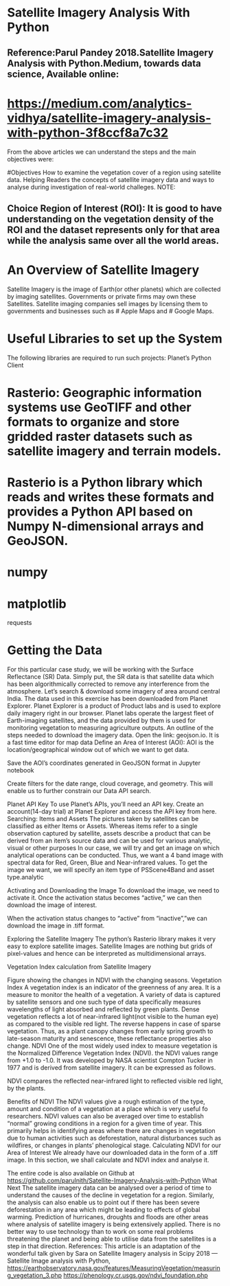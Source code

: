 # Satellite Imagery Analysis With Python
## Reference:Parul Pandey 2018.Satellite Imagery Analysis with Python.Medium, towards data science, Available online:  
 # https://medium.com/analytics-vidhya/satellite-imagery-analysis-with-python-3f8ccf8a7c32


From the above articles we can understand the steps and the main objectives were:

#Objectives
How to examine the vegetation cover of a region using satellite data. 
Helping Readers the concepts of satellite imagery data and ways to analyse during investigation of real-world challeges. 
NOTE: 
## Choice Region of Interest (ROI): It is good to have understanding on the vegetation density of the ROI and the dataset represents only for that area while the analysis same over all the world areas.

# An Overview of Satellite Imagery
Satellite Imagery is the image of Earth(or other planets) which are collected by imaging satellites. Governments or private firms may own these Satellites. Satellite imaging companies sell images by licensing them to governments and businesses such as # Apple Maps and # Google Maps.

# Useful Libraries to set up the System

The following libraries are required to run such projects: 
Planet’s Python Client
# Rasterio: Geographic information systems use GeoTIFF and other formats to organize and store gridded raster datasets such as satellite imagery and terrain models. 
# Rasterio is a Python library which reads and writes these formats and provides a Python API based on Numpy N-dimensional arrays and GeoJSON.
# numpy
# matplotlib
requests

# Getting the Data
For this particular case study, we will be working with the Surface Reflectance (SR) Data. Simply put, the SR data is that satellite data which has been algorithmically corrected to remove any interference from the atmosphere. Let’s search & download some imagery of area around central India.
The data used in this exercise has been downloaded from Planet Explorer. Planet Explorer is a product of Product labs and is used to explore daily imagery right in our browser. Planet labs operate the largest fleet of Earth-imaging satellites, and the data provided by them is used for monitoring vegetation to measuring agriculture outputs.
An outline of the steps needed to download the imagery data.
Open the link: geojson.io. It is a fast time editor for map data
Define an Area of Interest (AOI): AOI is the location/geographical window out of which we want to get data.

Save the AOI’s coordinates generated in GeoJSON format in Jupyter notebook

Create filters for the date range, cloud coverage, and geometry. This will enable us to further constrain our Data API search.

Planet API Key
To use Planet’s APIs, you’ll need an API key. Create an account(14-day trial) at Planet Explorer and access the API key from here.
Searching: Items and Assets
The pictures taken by satellites can be classified as either Items or Assets. Whereas items refer to a single observation captured by satellite, assets describe a product that can be derived from an item’s source data and can be used for various analytic, visual or other purposes
In our case, we will try and get an image on which analytical operations can be conducted. Thus, we want a 4 band image with spectral data for Red, Green, Blue and Near-infrared values. To get the image we want, we will specify an item type of PSScene4Band and asset type.analytic

Activating and Downloading the Image
To download the image, we need to activate it. Once the activation status becomes “active,” we can then download the image of interest.

When the activation status changes to “active” from “inactive”,”we can download the image in .tiff format.

Exploring the Satellite Imagery
The python’s Rasterio library makes it very easy to explore satellite images. Satellite Images are nothing but grids of pixel-values and hence can be interpreted as multidimensional arrays.

Vegetation Index calculation from Satellite Imagery

Figure showing the changes in NDVI with the changing seasons.
Vegetation Index
A vegetation index is an indicator of the greenness of any area. It is a measure to monitor the health of a vegetation. A variety of data is captured by satellite sensors and one such type of data specifically measures wavelengths of light absorbed and reflected by green plants.
Dense vegetation reflects a lot of near-infrared light(not visible to the human eye) as compared to the visible red light. The reverse happens in case of sparse vegetation. Thus, as a plant canopy changes from early spring growth to late-season maturity and senescence, these reflectance properties also change.
NDVI
One of the most widely used index to measure vegetation is the Normalized Difference Vegetation Index (NDVI). the NDVI values range from +1.0 to -1.0. It was developed by NASA scientist Compton Tucker in 1977 and is derived from satellite imagery. It can be expressed as follows.

NDVI compares the reflected near-infrared light to reflected visible red light, by the plants.

Benefits of NDVI
The NDVI values give a rough estimation of the type, amount and condition of a vegetation at a place which is very useful fo researchers.
NDVI values can also be averaged over time to establish “normal” growing conditions in a region for a given time of year. This primarily helps in identifying areas where there are changes in vegetation due to human activities such as deforestation, natural disturbances such as wildfires, or changes in plants’ phenological stage.
Calculating NDVI for our Area of Interest
We already have our downloaded data in the form of a .tiff image. In this section, we shall calculate and NDVI index and analyse it.

The entire code is also available on Github at https://github.com/parulnith/Satellite-Imagery-Analysis-with-Python
What Next
The satellite imagery data can be analysed over a period of time to understand the causes of the decline in vegetation for a region. Similarly, the analysis can also enable us to point out if there has been severe deforestation in any area which might be leading to effects of global warming. Prediction of hurricanes, droughts and floods are other areas where analysis of satellite imagery is being extensively applied. There is no better way to use technology than to work on some real problems threatening the planet and being able to utilise data from the satellites is a step in that direction.
References:
This article is an adaptation of the wonderful talk given by Sara on Satellite Imagery analysis in Scipy 2018 — Satellite Image analysis with Python,
https://earthobservatory.nasa.gov/features/MeasuringVegetation/measuring_vegetation_3.php
https://phenology.cr.usgs.gov/ndvi_foundation.php
